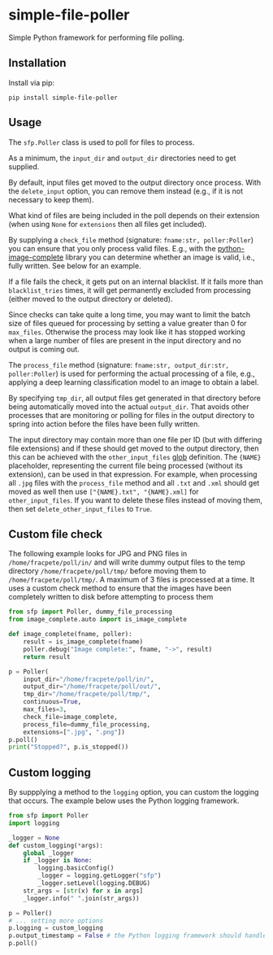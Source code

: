# simple-file-poller
Simple Python framework for performing file polling.

## Installation

Install via pip:

```
pip install simple-file-poller
```

## Usage

The `sfp.Poller` class is used to poll for files to process.

As a minimum, the `input_dir` and `output_dir` directories need to 
get supplied.

By default, input files get moved to the output directory once process. 
With the `delete_input` option, you can remove them instead (e.g., if 
it is not necessary to keep them).

What kind of files are being included in the poll depends on their extension 
(when using `None` for `extensions` then all files get included).

By supplying a `check_file` method (signature: `fname:str, poller:Poller`) you 
can ensure that you only process valid files. E.g., with the 
[python-image-complete](https://pypi.org/project/python-image-complete/)
library you can determine whether an image is valid, i.e., fully written. 
See below for an example. 

If a file fails the check, it gets put on an internal blacklist. If it fails 
more than `blacklist_tries` times, it will get permanently excluded from 
processing (either moved to the output directory or deleted).

Since checks can take quite a long time, you may want to limit the batch size
of files queued for processing by setting a value greater than 0 for `max_files`.
Otherwise the process may look like it has stopped working when a large number
of files are present in the input directory and no output is coming out. 

The `process_file` method (signature: `fname:str, output_dir:str, poller:Poller`) 
is used for performing the actual processing of a file, e.g., applying a deep
learning classification model to an image to obtain a label.  

By specifying `tmp_dir`, all output files get generated in that directory before being
automatically moved into the actual `output_dir`. That avoids other processes that
are monitoring or polling for files in the output directory to spring into action
before the files have been fully written. 

The input directory may contain more than one file per ID (but with differing file
extensions) and if these should get moved to the output directory, then this can
be achieved with the `other_input_files` [glob](https://docs.python.org/3/library/glob.html) 
definition. The `{NAME}` placeholder, representing the current file being processed
(without its extension), can be used in that expression. For example, when processing
all `.jpg` files with the `process_file` method and all `.txt` and `.xml` should get
moved as well then use `["{NAME}.txt", "{NAME}.xml]` for `other_input_files`. If you
want to delete these files instead of moving them, then set `delete_other_input_files` 
to `True`. 

## Custom file check

The following example looks for JPG and PNG files in `/home/fracpete/poll/in/` and will
write dummy output files to the temp directory `/home/fracpete/poll/tmp/` before
moving them to `/home/fracpete/poll/tmp/`. A maximum of 3 files is processed at 
a time. It uses a custom check method to ensure that the images have been completely
written to disk before attempting to process them 

```python
from sfp import Poller, dummy_file_processing
from image_complete.auto import is_image_complete

def image_complete(fname, poller):
    result = is_image_complete(fname)
    poller.debug("Image complete:", fname, "->", result)
    return result

p = Poller(
    input_dir="/home/fracpete/poll/in/",
    output_dir="/home/fracpete/poll/out/",
    tmp_dir="/home/fracpete/poll/tmp/",
    continuous=True,
    max_files=3,
    check_file=image_complete,
    process_file=dummy_file_processing,
    extensions=[".jpg", ".png"])
p.poll()
print("Stopped?", p.is_stopped())
```

## Custom logging

By suppplying a method to the `logging` option, you can custom the logging
that occurs. The example below uses the Python logging framework.  

```python
from sfp import Poller
import logging

_logger = None
def custom_logging(*args):
    global _logger
    if _logger is None:
        logging.basicConfig()
        _logger = logging.getLogger("sfp")
        _logger.setLevel(logging.DEBUG)
    str_args = [str(x) for x in args]
    _logger.info(" ".join(str_args))

p = Poller()
# ... setting more options
p.logging = custom_logging
p.output_timestamp = False # the Python logging framework should handle that instead
p.poll()
```
